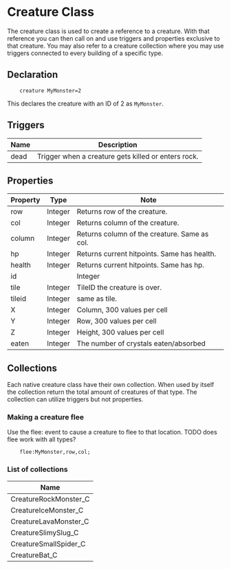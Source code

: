 # Creature Class
The creature class is used to create a reference to a creature. With that reference you can then call on and use triggers and properties exclusive to that creature. You may also refer to a creature collection where you may use triggers connected to every building of a specific type.

## Declaration

```mms
	creature MyMonster=2
```

This declares the creature with an ID of 2 as `MyMonster`.

## Triggers

|Name|Description|
|---|---|
|dead|Trigger when a creature gets killed or enters rock.|

## Properties

|Property|Type|Note|
|---|---|---|
|row|Integer|Returns row of the creature.|
|col|Integer|Returns column of the creature.|
|column|Integer|Returns column of the creature. Same as col.|
|hp|Integer|Returns current hitpoints. Same has health.|
|health|Integer|Returns current hitpoints. Same has hp.|
|id||Integer|Returns the ID the creature.|
|tile|Integer|TileID the creature is over.|
|tileid|Integer|same as tile.|
|X|Integer|Column, 300 values per cell|
|Y|Integer|Row, 300 values per cell|
|Z|Integer|Height, 300 values per cell|
|eaten|Integer|The number of crystals eaten/absorbed|

## Collections 
Each native creature class have their own collection. When used by itself the collection return the total amount of creatures of that type. The collection can utilize triggers but not properties.

### Making a creature flee
Use the flee: event to cause a creature to flee to that location. TODO does flee work with all types?

```mms
	flee:MyMonster,row,col;
```

### List of collections

|Name|
|---|
|CreatureRockMonster_C|
|CreatureIceMonster_C|
|CreatureLavaMonster_C|
|CreatureSlimySlug_C|
|CreatureSmallSpider_C|
|CreatureBat_C|

